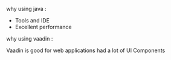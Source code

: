 
why using java  :

- Tools and IDE
- Excellent performance

why using vaadin :

Vaadin is good for web applications
had a lot of UI Components
